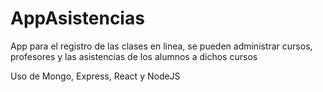 # AppAsistencias
App para el registro de las clases en linea, se pueden administrar cursos, 
profesores y las asistencias de los alumnos a dichos cursos

Uso de Mongo, Express, React y NodeJS

